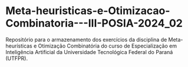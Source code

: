 # Meta-heuristicas-e-Otimizacao-Combinatoria---III-POSIA-2024_02
Repositório para o armazenamento dos exercícios da disciplina de Meta-heurísticas e Otimização Combinatória do curso de Especialização em Inteligência Artificial da Universidade Tecnológica Federal do Paraná (UTFPR).
